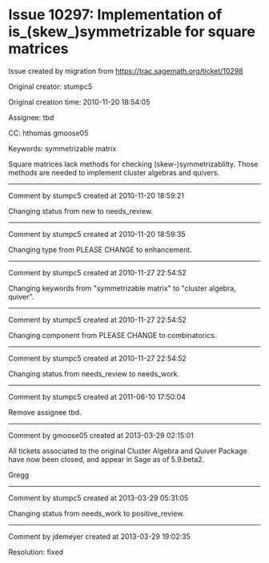 # Issue 10297: Implementation of is_(skew_)symmetrizable for square matrices

Issue created by migration from https://trac.sagemath.org/ticket/10298

Original creator: stumpc5

Original creation time: 2010-11-20 18:54:05

Assignee: tbd

CC:  hthomas gmoose05

Keywords: symmetrizable matrix

Square matrices lack methods for checking (skew-)symmetrizablilty. Those methods are needed to implement cluster algebras and quivers.


---

Comment by stumpc5 created at 2010-11-20 18:59:21

Changing status from new to needs_review.


---

Comment by stumpc5 created at 2010-11-20 18:59:35

Changing type from PLEASE CHANGE to enhancement.


---

Comment by stumpc5 created at 2010-11-27 22:54:52

Changing keywords from "symmetrizable matrix" to "cluster algebra, quiver".


---

Comment by stumpc5 created at 2010-11-27 22:54:52

Changing component from PLEASE CHANGE to combinatorics.


---

Comment by stumpc5 created at 2010-11-27 22:54:52

Changing status from needs_review to needs_work.


---

Comment by stumpc5 created at 2011-06-10 17:50:04

Remove assignee tbd.


---

Comment by gmoose05 created at 2013-03-29 02:15:01

All tickets associated to the original Cluster Algebra and Quiver Package have now been closed, and appear in Sage as of 5.9.beta2.

Gregg


---

Comment by stumpc5 created at 2013-03-29 05:31:05

Changing status from needs_work to positive_review.


---

Comment by jdemeyer created at 2013-03-29 19:02:35

Resolution: fixed

